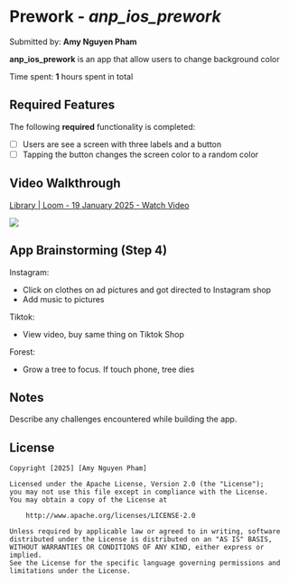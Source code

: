 # Prework - *anp_ios_prework*

Submitted by: **Amy Nguyen Pham**

**anp_ios_prework** is an app that allow users to change background color

Time spent: **1** hours spent in total

## Required Features

The following **required** functionality is completed:

- [ ] Users are see a screen with three labels and a button
- [ ] Tapping the button changes the screen color to a random color
 
## Video Walkthrough

<div>
    <a href="https://www.loom.com/share/bebd6b0ef70a40028062e6db5674d159">
      <p>Library | Loom - 19 January 2025 - Watch Video</p>
    </a>
    <a href="https://www.loom.com/share/bebd6b0ef70a40028062e6db5674d159">
      <img style="max-width:300px;" src="https://cdn.loom.com/sessions/thumbnails/bebd6b0ef70a40028062e6db5674d159-da54d840cf1d87fd-full-play.gif">
    </a>
  </div>
  
## App Brainstorming (Step 4)

Instagram: 
- Click on clothes on ad pictures and got directed to Instagram shop
- Add music to pictures

Tiktok:
- View video, buy same thing on Tiktok Shop

Forest:
- Grow a tree to focus. If touch phone, tree dies 

## Notes

Describe any challenges encountered while building the app.

## License

    Copyright [2025] [Amy Nguyen Pham]

    Licensed under the Apache License, Version 2.0 (the "License");
    you may not use this file except in compliance with the License.
    You may obtain a copy of the License at

        http://www.apache.org/licenses/LICENSE-2.0

    Unless required by applicable law or agreed to in writing, software
    distributed under the License is distributed on an "AS IS" BASIS,
    WITHOUT WARRANTIES OR CONDITIONS OF ANY KIND, either express or implied.
    See the License for the specific language governing permissions and
    limitations under the License.
